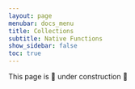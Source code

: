 ```yaml
---
layout: page
menubar: docs_menu
title: Collections
subtitle: Native Functions
show_sidebar: false
toc: true
---
```


This page is 🚧 under construction 🚧
